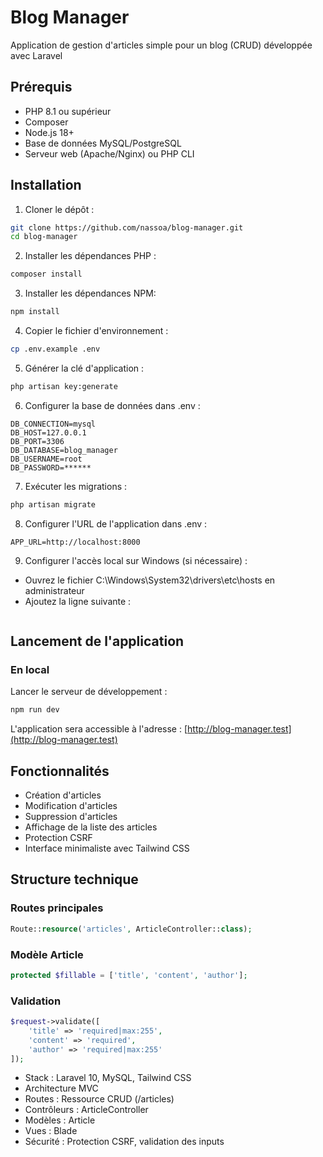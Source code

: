 # Blog Manager

Application de gestion d'articles simple pour un blog (CRUD) développée avec Laravel

## Prérequis

-   PHP 8.1 ou supérieur
-   Composer
-   Node.js 18+
-   Base de données MySQL/PostgreSQL
-   Serveur web (Apache/Nginx) ou PHP CLI

## Installation

1. Cloner le dépôt :

```bash
git clone https://github.com/nassoa/blog-manager.git
cd blog-manager
```

2. Installer les dépendances PHP :

```bash
composer install
```

3. Installer les dépendances NPM:

```bash
npm install
```

4. Copier le fichier d'environnement :

```bash
cp .env.example .env
```

5. Générer la clé d'application :

```bash
php artisan key:generate
```

6. Configurer la base de données dans .env :

```env
DB_CONNECTION=mysql
DB_HOST=127.0.0.1
DB_PORT=3306
DB_DATABASE=blog_manager
DB_USERNAME=root
DB_PASSWORD=******
```

7. Exécuter les migrations :

```bash
php artisan migrate
```

8. Configurer l'URL de l'application dans .env :

```env
APP_URL=http://localhost:8000
```

9. Configurer l'accès local sur Windows (si nécessaire) :

-   Ouvrez le fichier C:\Windows\System32\drivers\etc\hosts en administrateur
-   Ajoutez la ligne suivante :

```127.0.0.1 blog-manager.test

```

## Lancement de l'application

### En local

Lancer le serveur de développement :

```bash
npm run dev
```

L'application sera accessible à l'adresse : [http://blog-manager.test](http://blog-manager.test)

## Fonctionnalités

-   Création d'articles
-   Modification d'articles
-   Suppression d'articles
-   Affichage de la liste des articles
-   Protection CSRF
-   Interface minimaliste avec Tailwind CSS

## Structure technique

### Routes principales

```php
Route::resource('articles', ArticleController::class);
```

### Modèle Article

```php
protected $fillable = ['title', 'content', 'author'];
```

### Validation

```php
$request->validate([
    'title' => 'required|max:255',
    'content' => 'required',
    'author' => 'required|max:255'
]);
```

-   Stack : Laravel 10, MySQL, Tailwind CSS
-   Architecture MVC
-   Routes : Ressource CRUD (/articles)
-   Contrôleurs : ArticleController
-   Modèles : Article
-   Vues : Blade
-   Sécurité : Protection CSRF, validation des inputs
